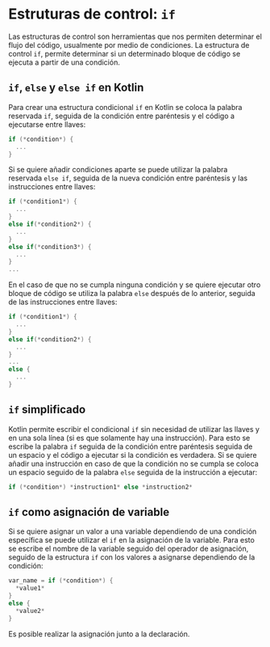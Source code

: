 # Estruturas de control: `if`

Las estructuras de control son herramientas que nos permiten determinar el flujo del código, usualmente por medio de condiciones. La estructura de control `if`, permite determinar si un determinado bloque de código se ejecuta a partir de una condición.

## `if`, `else` y `else if` en Kotlin

Para crear una estructura condicional `if` en Kotlin se coloca la palabra reservada `if`, seguida de la condición entre paréntesis y el código a ejecutarse entre llaves:

~~~kotlin
if (*condition*) {
  ...
}
~~~

Si se quiere añadir condiciones aparte se puede utilizar la palabra reservada `else if`, seguida de la nueva condición entre paréntesis y las instrucciones entre llaves:

~~~kotlin
if (*condition1*) {
  ...
}
else if(*condition2*) {
  ...
}
else if(*condition3*) {
  ...
}
...
~~~

En el caso de que no se cumpla ninguna condición y se quiere ejecutar otro bloque de código se utiliza la palabra `else` después de lo anterior, seguida de las instrucciones entre llaves:

~~~kotlin
if (*condition1*) {
  ...
}
else if(*condition2*) {
  ...
}
...
else {
  ...
}
~~~

## `if` simplificado

Kotlin permite escribir el condicional `if` sin necesidad de utilizar las llaves y en una sola línea (si es que solamente hay una instrucción). Para esto se escribe la palabra `if` seguida de la condición entre paréntesis seguida de un espacio y el código a ejecutar si la condición es verdadera. Si se quiere añadir una instrucción en caso de que la condición no se cumpla se coloca un espacio seguido de la palabra `else` seguida de la instrucción a ejecutar:

~~~kotlin
if (*condition*) *instruction1* else *instruction2*
~~~

## `if` como asignación de variable

Si se quiere asignar un valor a una variable dependiendo de una condición específica se puede utilizar el `if` en la asignación de la variable. Para esto se escribe el nombre de la variable seguido del operador de asignación, seguido de la estructura `if` con los valores a asignarse dependiendo de la condición:

~~~kotlin
var_name = if (*condition*) {
  *value1*
}
else {
  *value2*
}
~~~

Es posible realizar la asignación junto a la declaración.
